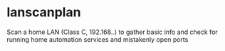 # lanscanplan
Scan a home LAN (Class C, 192.168.*.*) to gather basic info and check for running home automation services and mistakenly open ports
